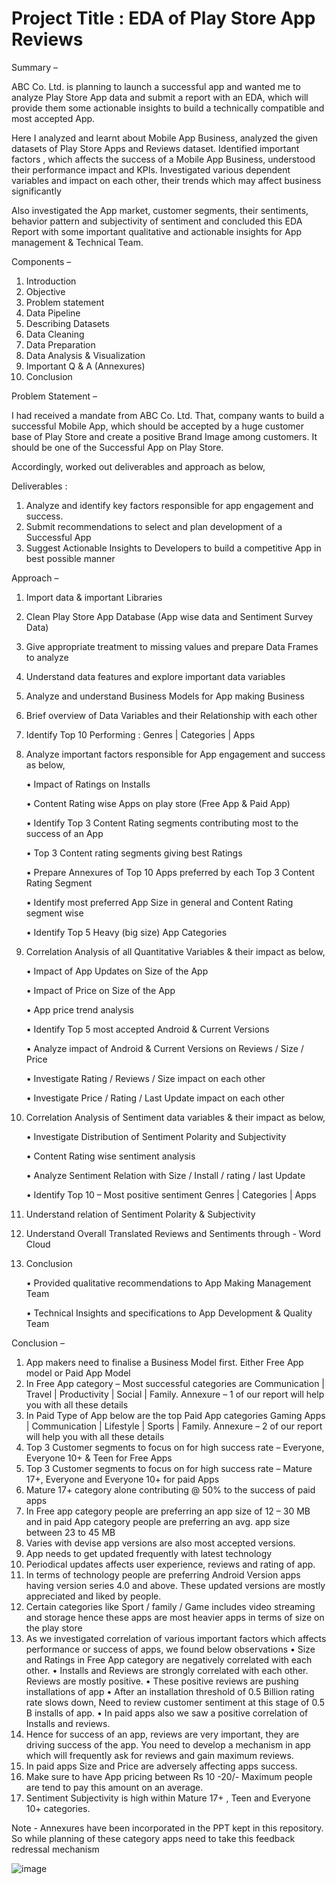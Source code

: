 # Project Title : EDA of Play Store App Reviews

Summary –

ABC Co. Ltd. is planning to launch a successful app and wanted me to analyze Play Store App data and submit a report with an EDA, which will provide them some actionable insights to build a technically compatible and most accepted App.

Here I analyzed and learnt about Mobile App Business, analyzed the given datasets of Play Store Apps and Reviews dataset. Identified important factors , which affects the success of a Mobile App Business, understood their performance impact and KPIs. Investigated various dependent variables and impact on each other, their trends which may affect business significantly

Also investigated the App market, customer segments, their sentiments, behavior pattern and subjectivity of sentiment and concluded this EDA Report with some important qualitative and actionable insights for App management & Technical Team.

Components –

1.	Introduction
2.	Objective
3.	Problem statement
4.	Data Pipeline
5.	Describing Datasets
6.	Data Cleaning
7.	Data Preparation
8.	Data Analysis & Visualization
9.	Important Q & A (Annexures)
10.	Conclusion



Problem Statement –

I had received a mandate from ABC Co. Ltd. That, company wants to build a successful Mobile App, which should be accepted by a huge customer base of Play Store and create a positive Brand Image among customers. It should be one of the Successful App on Play Store.

Accordingly, worked out deliverables and approach as below,

Deliverables :
1.	Analyze and identify key factors responsible for app engagement and success.
2.	Submit recommendations to select and plan development of a Successful App
3.	Suggest Actionable Insights to Developers to build a competitive App in best possible manner

Approach –
1.	Import data & important Libraries
2.	Clean Play Store App Database (App wise data and Sentiment Survey Data)
3.	Give appropriate treatment to missing values and prepare Data Frames to analyze
4.	Understand data features and explore important data variables
5.	Analyze and understand Business Models for App making Business
6.	Brief overview of Data Variables and their Relationship with each other
7.	Identify Top 10 Performing : Genres | Categories | Apps
8.	Analyze important factors  responsible for App engagement and success as below,

    •	Impact of Ratings on Installs 
    
    •	Content Rating wise Apps on play store (Free App & Paid App)
    
    •	Identify Top 3 Content Rating segments contributing most to the success of an App
    
    •	Top 3 Content rating segments giving best Ratings
    
    •	Prepare Annexures of Top 10 Apps preferred by each Top 3 Content Rating Segment
    
    •	Identify most preferred App Size in general and Content Rating segment wise
    
    •	Identify Top 5 Heavy (big size) App Categories
    
9.	Correlation Analysis of all Quantitative Variables & their impact as below,

    •	Impact of App Updates on Size of the App
    
    •	Impact of Price on Size of the App
    
    •	App price trend analysis
    
    •	Identify Top 5 most accepted Android & Current Versions
    
    •	Analyze impact of Android & Current Versions on Reviews / Size / Price 
    
    •	Investigate Rating / Reviews / Size impact on each other
    
    •	Investigate Price / Rating / Last Update impact on each other
    
10.	Correlation Analysis of Sentiment data variables & their impact as below,

    •	Investigate Distribution  of Sentiment Polarity and Subjectivity
    
    •	Content Rating wise sentiment analysis
    
    •	Analyze Sentiment Relation with Size / Install / rating / last Update
    
    •	Identify Top 10 – Most positive sentiment Genres | Categories |  Apps
    
11.	Understand relation of Sentiment Polarity & Subjectivity
12.	Understand Overall Translated Reviews and Sentiments through - Word Cloud
14.	Conclusion

    •	Provided qualitative recommendations to App Making Management Team
    
    •	Technical Insights and specifications to App Development & Quality Team

Conclusion – 

1.	App makers need to finalise a Business Model first. Either Free App model or Paid App Model
2.	In Free App category – Most successful categories are Communication  |  Travel   |   Productivity   |   Social   |    Family. Annexure – 1 of our report will help you with all these details 
3.	In Paid Type of App below are the top Paid App categories Gaming Apps   |   Communication    |  Lifestyle    |  Sports  |  Family. Annexure – 2 of our report will help you with all these details 
4.	Top 3 Customer segments to focus on for high success rate – Everyone, Everyone 10+ & Teen for Free Apps
5.	Top 3 Customer segments to focus on for high success rate – Mature 17+, Everyone and Everyone 10+ for paid Apps
6.	Mature 17+ category alone contributing @ 50% to the success of paid apps
7.	In Free app category people are preferring an app size of 12 – 30 MB and in paid App category people are preferring an avg. app size between 23 to 45 MB
8.	Varies with devise app versions are also most accepted versions.
9.	App needs to get updated frequently with latest technology
10.	Periodical updates affects user experience, reviews and rating of app.
11.	In terms of technology people are preferring Android Version apps having version series 4.0 and above. These updated versions are mostly appreciated and liked by people.
12.	Certain categories like Sport / family / Game includes video streaming and storage hence these apps are most heavier apps in terms of size on the play store
13.	As we investigated correlation of various important factors which affects performance or success of apps, we found below observations
•	Size and Ratings in Free App category are negatively correlated with each other. 
•	Installs and Reviews are strongly correlated with each other. Reviews are mostly positive.
•	These positive reviews are pushing installations of app
•	After an installation threshold of 0.5 Billion rating rate slows down, Need to review customer sentiment at this stage of 0.5 B installs of app.
•	In paid apps also we saw a positive correlation of Installs and reviews.
14.	Hence for success of an app, reviews are very important, they are driving success of the app. You need to develop a mechanism in app which will frequently ask for reviews and gain maximum reviews.
15.	In paid apps  Size and Price are adversely affecting apps success.
16.	Make sure to have App pricing between Rs 10 -20/- Maximum people are tend to pay this amount on an average. 
17.	Sentiment Subjectivity is high within Mature 17+ , Teen and Everyone 10+ categories.

Note - Annexures have been incorporated in the PPT kept in this repository.
So while planning of these category apps need to take this feedback redressal mechanism

![image](https://user-images.githubusercontent.com/115338706/196952938-0cb39876-27f9-4bbc-b0ca-b8e4f16a2635.png)


